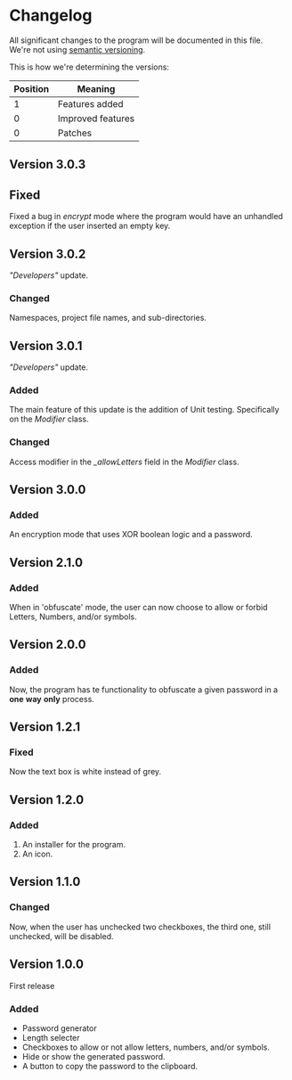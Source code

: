 # Changelog

All significant changes to the program will be documented in this file.  
We're not using [semantic versioning](http://semver.org/).

This is how we're determining the versions:

Position | Meaning
-|-
1 | Features added
0 | Improved features
0 | Patches

## Version 3.0.3

## Fixed
Fixed a bug in *encrypt* mode where the program would have an unhandled exception
if the user inserted an empty key.

## Version 3.0.2
*"Developers"* update.

### Changed
Namespaces, project file names, and sub-directories.

## Version 3.0.1
*"Developers"* update.

### Added
The main feature of this update is the addition of Unit testing. Specifically on the *Modifier* class.

### Changed
Access modifier in the *_allowLetters* field in the *Modifier* class.

## Version 3.0.0

### Added
An encryption mode that uses XOR boolean logic and a password.

## Version 2.1.0

### Added
When in 'obfuscate' mode, the user can now choose to allow or forbid Letters, Numbers, and/or symbols.

## Version 2.0.0

### Added
Now, the program has te functionality to obfuscate a given password in a **one** **way** **only** process.

## Version 1.2.1

### Fixed
Now the text box is white instead of grey.

## Version 1.2.0

### Added
1. An installer for the program.
2. An icon.

## Version 1.1.0

### Changed
Now, when the user has unchecked two checkboxes, the third one, still unchecked, will be disabled.

## Version 1.0.0

First release

### Added
* Password generator
* Length selecter
* Checkboxes to allow or not allow letters, numbers, and/or symbols.
* Hide or show the generated password.
* A button to copy the password to the clipboard.

